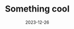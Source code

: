 ---
date: 2023-12-26
title: Something cool
url: http://something.cool/
description: Sometimes you realize that you need something better than what you already have. Something cool. Well, look no further.
---